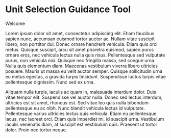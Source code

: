 # Unit Selection Guidance Tool

Welcome

Lorem ipsum dolor sit amet, consectetur adipiscing elit. Etiam faucibus sapien nunc, accumsan euismod tortor auctor ac. Nullam vitae suscipit libero, non porttitor dui. Donec ornare hendrerit vehicula. Etiam quis orci metus. Quisque suscipit, arcu sit amet pharetra euismod, sapien purus ornare eros, nec vehicula lectus nulla quis risus. Pellentesque sed vulputate purus, non vehicula nisi. Quisque nec fringilla massa, sed congue urna. Nulla quis elementum diam. Maecenas vestibulum viverra libero ultricies posuere. Mauris ut massa eu velit auctor semper. Quisque sollicitudin urna eu metus egestas, a gravida turpis tincidunt. Suspendisse luctus turpis vitae pellentesque dignissim. Nunc sed ex urna.

Aliquam nulla turpis, iaculis ac quam in, malesuada interdum dolor. Duis vitae tempor elit. Suspendisse vel auctor nulla. Donec sed lectus interdum, ultricies est sit amet, rhoncus est. Sed vitae leo quis nulla bibendum pellentesque eu ac nibh. Nunc blandit vehicula lectus id vulputate. Pellentesque varius ultricies lectus quis vehicula. Etiam eu pellentesque lacus, nec laoreet orci. Etiam quis imperdiet mi, id suscipit urna. Vestibulum iaculis venenatis diam, at suscipit est vestibulum quis. Praesent ut tortor dolor. Proin nec tortor neque.
